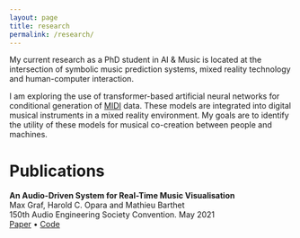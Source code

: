 ```yaml
---
layout: page
title: research
permalink: /research/
---
```

My current research as a PhD student in AI & Music is located at the 
intersection of symbolic music prediction systems, mixed reality technology and
human-computer interaction. 

I am exploring the use of transformer-based artificial neural networks for conditional generation of
[MIDI](https://en.wikipedia.org/wiki/MIDI) data. These models are integrated into digital musical instruments
in a mixed reality environment. My goals are to identify the utility of these models for musical co-creation
between people and machines.

# Publications
**An Audio-Driven System for Real-Time Music Visualisation**\
Max Graf, Harold C. Opara and Mathieu Barthet\
150th Audio Engineering Society Convention. May 2021\
[Paper](https://www.aes.org/e-lib/browse.cfm?elib=21091) • [Code](https://github.com/maxgraf96/music-vis-backend)
